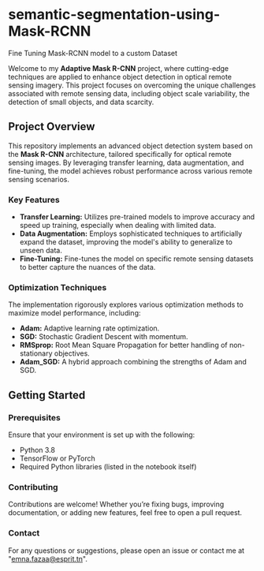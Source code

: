 # semantic-segmentation-using-Mask-RCNN
Fine Tuning Mask-RCNN model to a custom Dataset

Welcome to my **Adaptive Mask R-CNN** project, where cutting-edge techniques are applied to enhance object detection in optical remote sensing imagery. This project focuses on overcoming the unique challenges associated with remote sensing data, including object scale variability, the detection of small objects, and data scarcity.

## **Project Overview**

This repository implements an advanced object detection system based on the **Mask R-CNN** architecture, tailored specifically for optical remote sensing images. By leveraging transfer learning, data augmentation, and fine-tuning, the model achieves robust performance across various remote sensing scenarios.

### **Key Features**

- **Transfer Learning:** Utilizes pre-trained models to improve accuracy and speed up training, especially when dealing with limited data.
- **Data Augmentation:** Employs sophisticated techniques to artificially expand the dataset, improving the model's ability to generalize to unseen data.
- **Fine-Tuning:** Fine-tunes the model on specific remote sensing datasets to better capture the nuances of the data.

### **Optimization Techniques**

The implementation rigorously explores various optimization methods to maximize model performance, including:
- **Adam:** Adaptive learning rate optimization.
- **SGD:** Stochastic Gradient Descent with momentum.
- **RMSprop:** Root Mean Square Propagation for better handling of non-stationary objectives.
- **Adam_SGD:** A hybrid approach combining the strengths of Adam and SGD.

## **Getting Started**

### **Prerequisites**

Ensure that your environment is set up with the following:

- Python 3.8
- TensorFlow or PyTorch
- Required Python libraries (listed in the notebook itself)

### **Contributing**
Contributions are welcome! Whether you’re fixing bugs, improving documentation, or adding new features, feel free to open a pull request.


### **Contact**
For any questions or suggestions, please open an issue or contact me at "emna.fazaa@esprit.tn".

